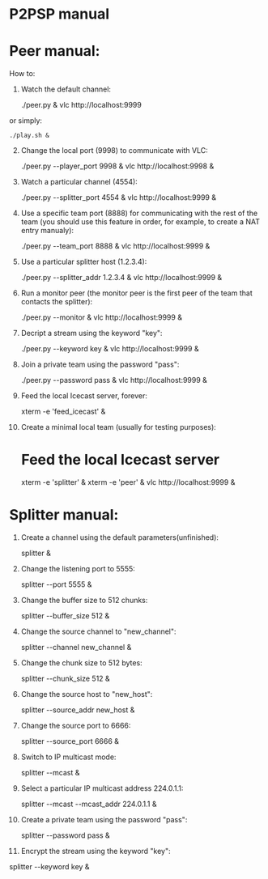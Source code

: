 P2PSP manual
============

# Peer manual:

How to:

1. Watch the default channel:

    ./peer.py &
    vlc http://localhost:9999

or simply:

    ./play.sh &

2. Change the local port (9998) to communicate with VLC:

    ./peer.py --player_port 9998 &
    vlc http://localhost:9998 &

3. Watch a particular channel (4554):

    ./peer.py --splitter_port 4554 &
    vlc http://localhost:9999 &

4. Use a specific team port (8888) for communicating with the rest of
   the team (you should use this feature in order, for example, to create
   a NAT entry manualy):

    ./peer.py --team_port 8888 &
    vlc http://localhost:9999 &

5. Use a particular splitter host (1.2.3.4):

    ./peer.py --splitter_addr 1.2.3.4 &
    vlc http://localhost:9999 &

6. Run a monitor peer (the monitor peer is the first peer of the team
   that contacts the splitter):

    ./peer.py --monitor &
    vlc http://localhost:9999 &

9. Decript a stream using the keyword "key":

    ./peer.py --keyword key &
    vlc http://localhost:9999 &

11. Join a private team using the password "pass":

    ./peer.py --password pass &
    vlc http://localhost:9999 &

12. Feed the local Icecast server, forever:

    xterm -e 'feed_icecast' &

13. Create a minimal local team (usually for testing purposes):

    # Feed the local Icecast server
    xterm -e 'splitter' &
    xterm -e 'peer' &
    vlc http://localhost:9999 &
    
# Splitter manual:

1. Create a channel using the default parameters(unfinished):

    splitter &

2. Change the listening port to 5555:

    splitter --port 5555 &

3. Change the buffer size to 512 chunks:

   splitter --buffer_size 512 &

4. Change the source channel to "new_channel":

   splitter --channel new_channel &

5. Change the chunk size to 512 bytes:

   splitter --chunk_size 512 &

6. Change the source host to "new_host":

   splitter --source_addr new_host &

7. Change the source port to 6666:

   splitter --source_port 6666 &

8. Switch to IP multicast mode:

   splitter --mcast &

8. Select a particular IP multicast address 224.0.1.1:

   splitter --mcast --mcast_addr 224.0.1.1 &

9. Create a private team using the password "pass":

   splitter --password pass &

10. Encrypt the stream using the keyword "key":

   splitter --keyword key &

